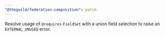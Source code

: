 ```yaml
---
"@theguild/federation-composition": patch
---
```


Resolve usage of `@requires` `FieldSet` with a union field selection to raise an `EXTERNAL_UNUSED` error.
